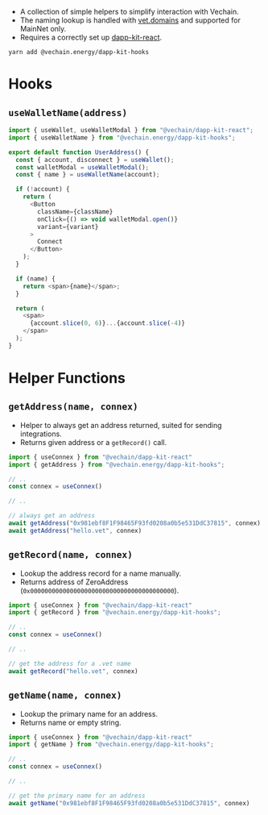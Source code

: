 - A collection of simple helpers to simplify interaction with Vechain.
- The naming lookup is handled with [vet.domains](https://vet.domains) and supported for MainNet only.
- Requires a correctly set up [dapp-kit-react](https://www.npmjs.com/package/@vechain/dapp-kit-react).

```shell
yarn add @vechain.energy/dapp-kit-hooks
```

# Hooks

## `useWalletName(address)`

```js
import { useWallet, useWalletModal } from "@vechain/dapp-kit-react";
import { useWalletName } from "@vechain.energy/dapp-kit-hooks";

export default function UserAddress() {
  const { account, disconnect } = useWallet();
  const walletModal = useWalletModal();
  const { name } = useWalletName(account);

  if (!account) {
    return (
      <Button
        className={className}
        onClick={() => void walletModal.open()}
        variant={variant}
      >
        Connect
      </Button>
    );
  }

  if (name) {
    return <span>{name}</span>;
  }

  return (
    <span>
      {account.slice(0, 6)}...{account.slice(-4)}
    </span>
  );
}
```

# Helper Functions

## `getAddress(name, connex)`

- Helper to always get an address returned, suited for sending integrations.
- Returns given address or a `getRecord()` call.

```js
import { useConnex } from "@vechain/dapp-kit-react"
import { getAddress } from "@vechain.energy/dapp-kit-hooks";

// ..
const connex = useConnex()

// ..

// always get an address
await getAddress("0x981ebf8F1F98465F93fd0208a0b5e531DdC37815", connex) 
await getAddress("hello.vet", connex) 
```


## `getRecord(name, connex)`

- Lookup the address record for a name manually.
- Returns address of ZeroAddress (`0x0000000000000000000000000000000000000000`).

```js
import { useConnex } from "@vechain/dapp-kit-react"
import { getRecord } from "@vechain.energy/dapp-kit-hooks";

// ..
const connex = useConnex()

// ..

// get the address for a .vet name
await getRecord("hello.vet", connex) 
```


## `getName(name, connex)`

- Lookup the primary name for an address.
- Returns name or empty string.

```js
import { useConnex } from "@vechain/dapp-kit-react"
import { getName } from "@vechain.energy/dapp-kit-hooks";

// ..
const connex = useConnex()

// ..

// get the primary name for an address
await getName("0x981ebf8F1F98465F93fd0208a0b5e531DdC37815", connex) 
```
